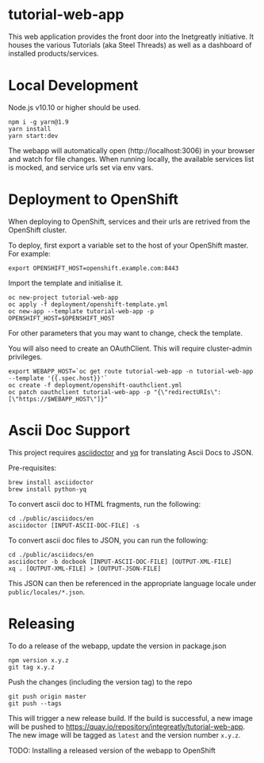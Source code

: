 # tutorial-web-app

This web application provides the front door into the Inetgreatly initiative. It houses the various Tutorials (aka Steel Threads) as well as a dashboard of installed products/services.

# Local Development

Node.js v10.10 or higher should be used.

```
npm i -g yarn@1.9
yarn install
yarn start:dev
```

The webapp will automatically open (http://localhost:3006) in your browser and watch for file changes.
When running locally, the available services list is mocked, and service urls set via env vars.

# Deployment to OpenShift

When deploying to OpenShift, services and their urls are retrived from the OpenShift cluster.

To deploy, first export a variable set to the host of your OpenShift master.
For example:

```
export OPENSHIFT_HOST=openshift.example.com:8443
```

Import the template and initialise it.

```
oc new-project tutorial-web-app
oc apply -f deployment/openshift-template.yml
oc new-app --template tutorial-web-app -p OPENSHIFT_HOST=$OPENSHIFT_HOST
```

For other parameters that you may want to change, check the template.

You will also need to create an OAuthClient. This will require cluster-admin privileges.

```
export WEBAPP_HOST=`oc get route tutorial-web-app -n tutorial-web-app --template '{{.spec.host}}'`
oc create -f deployment/openshift-oauthclient.yml
oc patch oauthclient tutorial-web-app -p "{\"redirectURIs\":[\"https://$WEBAPP_HOST\"]}"
```

# Ascii Doc Support

This project requires [asciidoctor](https://github.com/asciidoctor/asciidoctor) and [yq](https://github.com/kislyuk/yq) for translating Ascii Docs to JSON.

Pre-requisites:

```
brew install asciidoctor
brew install python-yq
```

To convert ascii doc to HTML fragments, run the following:

```
cd ./public/asciidocs/en
asciidoctor [INPUT-ASCII-DOC-FILE] -s
```

To convert ascii doc files to JSON, you can run the following:

```
cd ./public/asciidocs/en
asciidoctor -b docbook [INPUT-ASCII-DOC-FILE] [OUTPUT-XML-FILE]
xq . [OUTPUT-XML-FILE] > [OUTPUT-JSON-FILE]
```

This JSON can then be referenced in the appropriate language locale under `public/locales/*.json`.


# Releasing

To do a release of the webapp, update the version in package.json

```
npm version x.y.z
git tag x.y.z
```

Push the changes (including the version tag) to the repo

```
git push origin master
git push --tags
```

This will trigger a new release build.
If the build is successful, a new image will be pushed to https://quay.io/repository/integreatly/tutorial-web-app.
The new image will be tagged as `latest` and the version number `x.y.z`.

TODO: Installing a released version of the webapp to OpenShift
